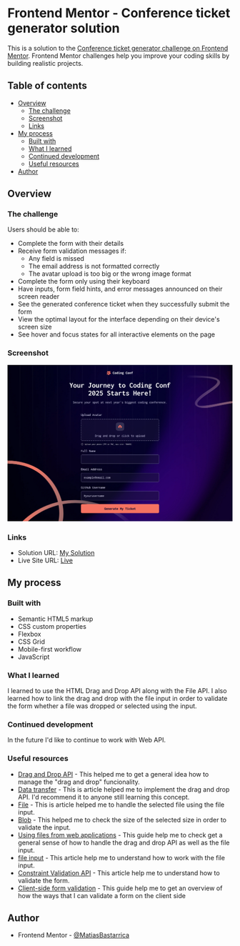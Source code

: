 # Frontend Mentor - Conference ticket generator solution

This is a solution to the [Conference ticket generator challenge on Frontend Mentor](https://www.frontendmentor.io/challenges/conference-ticket-generator-oq5gFIU12w). Frontend Mentor challenges help you improve your coding skills by building realistic projects.

## Table of contents

- [Overview](#overview)
  - [The challenge](#the-challenge)
  - [Screenshot](#screenshot)
  - [Links](#links)
- [My process](#my-process)
  - [Built with](#built-with)
  - [What I learned](#what-i-learned)
  - [Continued development](#continued-development)
  - [Useful resources](#useful-resources)
- [Author](#author)

## Overview

### The challenge

Users should be able to:

- Complete the form with their details
- Receive form validation messages if:
  - Any field is missed
  - The email address is not formatted correctly
  - The avatar upload is too big or the wrong image format
- Complete the form only using their keyboard
- Have inputs, form field hints, and error messages announced on their screen reader
- See the generated conference ticket when they successfully submit the form
- View the optimal layout for the interface depending on their device's screen size
- See hover and focus states for all interactive elements on the page

### Screenshot

![](./screenshot.png)

### Links

- Solution URL: [My Solution](https://www.frontendmentor.io/solutions/conference-ticket-generator-mb-5P8Y2gGktq)
- Live Site URL: [Live](https://matiasbastarrica.github.io/conference-ticket-generator/)

## My process

### Built with

- Semantic HTML5 markup
- CSS custom properties
- Flexbox
- CSS Grid
- Mobile-first workflow
- JavaScript

### What I learned

I learned to use the HTML Drag and Drop API along with the File API. I also learned how to link the drag and drop with the file input in order to validate the form whether a file was dropped or selected using the input.

### Continued development

In the future I'd like to continue to work with Web API.

### Useful resources

- [Drag and Drop API](https://developer.mozilla.org/en-US/docs/Web/API/HTML_Drag_and_Drop_API/File_drag_and_drop) - This helped me to get a general idea how to manage the "drag and drop" funcionality.
- [Data transfer](https://developer.mozilla.org/en-US/docs/Web/API/DataTransfer#examples) - This is article helped me to implement the drag and drop API. I'd recommend it to anyone still learning this concept.
- [File](https://developer.mozilla.org/en-US/docs/Web/API/File#instance_properties) - This is article helped me to handle the selected file using the file input.
- [Blob](https://developer.mozilla.org/en-US/docs/Web/API/Blob) - This helped me to check the size of the selected size in order to validate the input.
- [Using files from web applications](https://developer.mozilla.org/en-US/docs/Web/API/File_API/Using_files_from_web_applications#using_hidden_file_input_elements_using_the_click_method) - This guide help me to check get a general sense of how to handle the drag and drop API as well as the file input.
- [file input](https://developer.mozilla.org/en-US/docs/Web/HTML/Reference/Elements/input/file#see_also) - This article help me to understand how to work with the file input.
- [Constraint Validation API](https://developer.mozilla.org/en-US/docs/Web/HTML/Guides/Constraint_validation) - This article help me to understand how to validate the form.
- [Client-side form validation](https://developer.mozilla.org/en-US/docs/Learn_web_development/Extensions/Forms/Form_validation#validating_forms_using_javascript) - This guide help me to get an overview of how the ways that I can validate a form on the client side

## Author

- Frontend Mentor - [@MatiasBastarrica](https://www.frontendmentor.io/profile/MatiasBastarrica)

